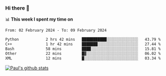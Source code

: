 ### Hi there 👋

📊 **This week I spent my time on**
<!--START_SECTION:waka-->

```txt
From: 02 February 2024 - To: 09 February 2024

Python            2 hrs 42 mins   ███████████░░░░░░░░░░░░░░   43.79 %
C++               1 hr 42 mins    ███████░░░░░░░░░░░░░░░░░░   27.44 %
Bash              58 mins         ████░░░░░░░░░░░░░░░░░░░░░   15.81 %
Other             22 mins         █▓░░░░░░░░░░░░░░░░░░░░░░░   06.02 %
XML               12 mins         █░░░░░░░░░░░░░░░░░░░░░░░░   03.34 %
```

<!--END_SECTION:waka-->


[![Paul's github stats](https://github-readme-stats.vercel.app/api?username=mickeyouyou&theme=dracula&show_icons=true)](https://github.com/anuraghazra/github-readme-stats)

